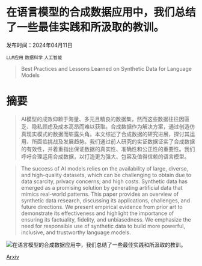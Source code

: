 # 在语言模型的合成数据应用中，我们总结了一些最佳实践和所汲取的教训。

发布时间：2024年04月11日

`LLM应用` `数据科学` `人工智能`

> Best Practices and Lessons Learned on Synthetic Data for Language Models

# 摘要

> AI模型的成效仰赖于海量、多元且精良的数据集，然而这些数据往往因匮乏、隐私顾虑及成本高昂而难以获取。合成数据作为解决方案，通过创造仿真现实模式的数据而崭露头角。本文综述了合成数据的研究进展，探讨其运用、所面临挑战及发展趋势。我们通过前人研究的实证数据证实了合成数据的有效性，并着重指出保证数据的真实性、准确性和公正性的重要性。我们呼吁合理运用合成数据，以打造更为强大、包容及值得信赖的语言模型。

> The success of AI models relies on the availability of large, diverse, and high-quality datasets, which can be challenging to obtain due to data scarcity, privacy concerns, and high costs. Synthetic data has emerged as a promising solution by generating artificial data that mimics real-world patterns. This paper provides an overview of synthetic data research, discussing its applications, challenges, and future directions. We present empirical evidence from prior art to demonstrate its effectiveness and highlight the importance of ensuring its factuality, fidelity, and unbiasedness. We emphasize the need for responsible use of synthetic data to build more powerful, inclusive, and trustworthy language models.

![在语言模型的合成数据应用中，我们总结了一些最佳实践和所汲取的教训。](../../../paper_images/2404.07503/manufacture_hd.png)

[Arxiv](https://arxiv.org/abs/2404.07503)